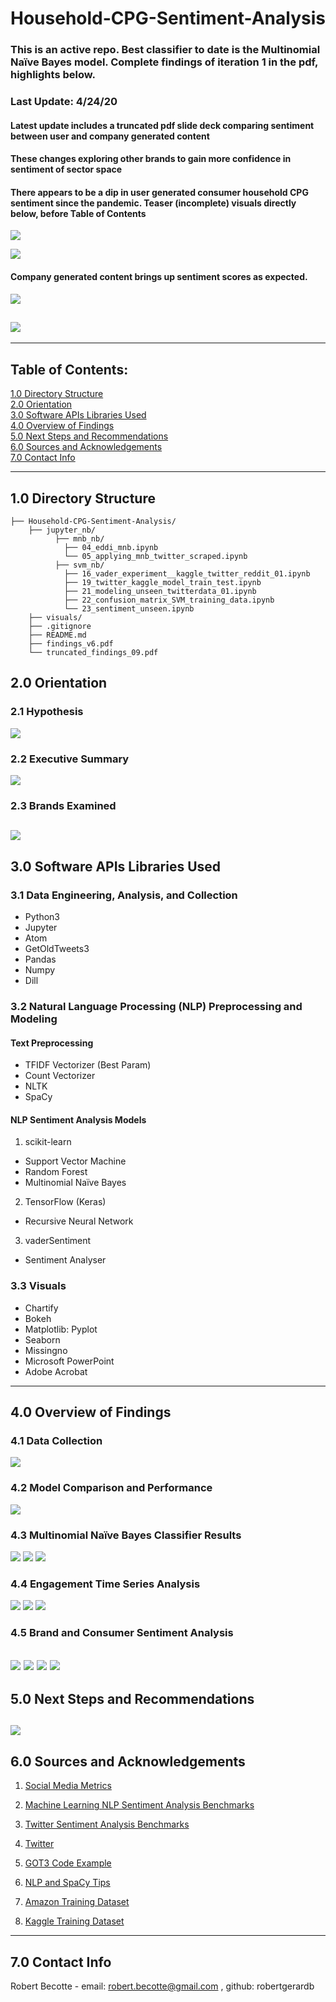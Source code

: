 # Household-CPG-Sentiment-Analysis
### This is an active repo. Best classifier to date is the Multinomial Naïve Bayes model. Complete findings of iteration 1 in the pdf, highlights below.

### Last Update: 4/24/20
#### Latest update includes a truncated pdf slide deck comparing sentiment between user and company generated content

#### These changes exploring other brands to gain more confidence in sentiment of sector space

#### There appears to be a dip in user generated consumer household CPG sentiment since the pandemic. Teaser (incomplete) visuals directly below, before Table of Contents


![](./visuals/34_sixBrand_timeseries_ugc.png)

![](./visuals/33_sixBrand_month_ugc.png)

#### Company generated content brings up sentiment scores as expected.

![](./visuals/line_chart9brand_38.png)

![](./visuals/line_chart9brand_ugc_35.png)
---


---
## Table of Contents:
[1.0 Directory Structure](#10-directory-structure)<br>
[2.0 Orientation](#20-orientation)<br>
[3.0 Software APIs Libraries Used](#30-software-apis-libraries-used)<br>
[4.0 Overview of Findings](#40-overview-of-findings)<br>
[5.0 Next Steps and Recommendations](#50-next-steps-and-recommendations)<br>
[6.0 Sources and Acknowledgements](#60-sources-and-acknowledgements)<br>
[7.0 Contact Info](#70-contact-info)<br>

---
## 1.0 Directory Structure
```
├── Household-CPG-Sentiment-Analysis/
    ├── jupyter_nb/
          ├── mnb_nb/
            ├── 04_eddi_mnb.ipynb
            └── 05_applying_mnb_twitter_scraped.ipynb
          ├── svm_nb/
            ├── 16_vader_experiment__kaggle_twitter_reddit_01.ipynb
            ├── 19_twitter_kaggle_model_train_test.ipynb
            ├── 21_modeling_unseen_twitterdata_01.ipynb
            ├── 22_confusion_matrix_SVM_training_data.ipynb
            └── 23_sentiment_unseen.ipynb
    ├── visuals/
    ├── .gitignore
    ├── README.md
    ├── findings_v6.pdf
    └── truncated_findings_09.pdf
```    
## 2.0 Orientation

### 2.1 Hypothesis
![](./visuals/00_slides/Slide5.PNG)

### 2.2 Executive Summary
![](./visuals/00_slides/Slide2.PNG)

### 2.3 Brands Examined
![](./visuals/35_companies_examined.png)
---
## 3.0 Software APIs Libraries Used

### 3.1 Data Engineering, Analysis, and Collection
- Python3
- Jupyter
- Atom
- GetOldTweets3
- Pandas
- Numpy
- Dill

### 3.2 Natural Language Processing (NLP) Preprocessing and Modeling
#### Text Preprocessing
- TFIDF Vectorizer (Best Param)
- Count Vectorizer
- NLTK
- SpaCy
#### NLP Sentiment Analysis Models
1. scikit-learn
- Support Vector Machine
- Random Forest
- Multinomial Naïve Bayes
2. TensorFlow (Keras)
- Recursive Neural Network
3. vaderSentiment
- Sentiment Analyser

### 3.3 Visuals
- Chartify
- Bokeh
- Matplotlib: Pyplot
- Seaborn
- Missingno
- Microsoft PowerPoint
- Adobe Acrobat
---
## 4.0 Overview of Findings

### 4.1 Data Collection
![](./visuals/00_slides/Slide10.PNG)

### 4.2 Model Comparison and Performance
![](./visuals/00_slides/Slide15.PNG)

### 4.3 Multinomial Naïve Bayes Classifier Results
![](./visuals/00_slides/Slide16.PNG)
![](./visuals/00_slides/Slide18.PNG)
![](./visuals/00_slides/Slide19.PNG)

### 4.4 Engagement Time Series Analysis
![](./visuals/00_slides/Slide23.PNG)
![](./visuals/00_slides/Slide25.PNG)
![](./visuals/00_slides/Slide26.PNG)

### 4.5 Brand and Consumer Sentiment Analysis
![](./visuals/00_slides/Slide22.PNG)
![](./visuals/00_slides/Slide27.PNG)
![](./visuals/00_slides/Slide28.PNG)
![](./visuals/00_slides/Slide29.PNG)
---
## 5.0 Next Steps and Recommendations
![](./visuals/00_slides/Slide31.PNG)
---
## 6.0 Sources and Acknowledgements
1. <a href="https://sproutsocial.com/insights/twitter-mentions/">Social Media Metrics</a>

2. <a href="http://nlpprogress.com/english/sentiment_analysis.html">Machine Learning NLP Sentiment Analysis Benchmarks</a>

3. <a href="https://pdfs.semanticscholar.org/d0a5/21c8cc0508f1003f3e1d1fbf49780d9062f7.pdf">Twitter Sentiment Analysis Benchmarks</a>

4. <a href="http://twitter.com>NLP Sentiment Analysis Benchmarks">Twitter</a>

5. <a href="https://towardsdatascience.com/how-to-scrape-tweets-from-twitter-59287e20f0f1">GOT3 Code Example</a>

6. <a href="https://towardsdatascience.com/machine-learning-for-text-classification-using-spacy-in-python-b276b4051a49">NLP and SpaCy Tips</a>

6. <a href="https://registry.opendata.aws/">Amazon Training Dataset</a>

6. <a href="https://www.kaggle.com/c/twitter-sentiment-analysis2/data">Kaggle Training Dataset</a>
---
## 7.0 Contact Info
Robert Becotte - email: robert.becotte@gmail.com , github: robertgerardb <br>
